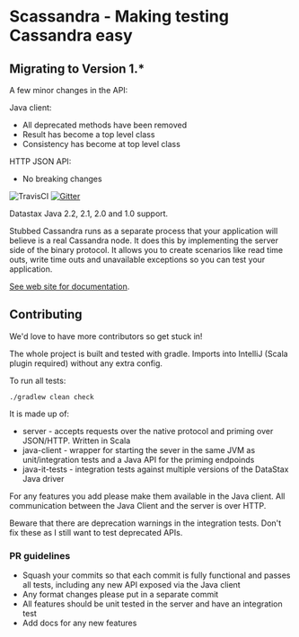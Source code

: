 # Scassandra - Making testing Cassandra easy


## Migrating to Version 1.*

A few minor changes in the API:

Java client:
* All deprecated methods have been removed
* Result has become a top level class
* Consistency has become at top level class

HTTP JSON API:
* No breaking changes

![TravisCI](https://travis-ci.org/scassandra/scassandra-server.svg?branch=master) 
[![Gitter](https://badges.gitter.im/Join%20Chat.svg)](https://gitter.im/scassandra/scassandra-server?utm_source=badge&utm_medium=badge&utm_campaign=pr-badge&utm_content=badge)

Datastax Java 2.2, 2.1, 2.0 and 1.0 support. 

Stubbed Cassandra runs as a separate process that your application will believe is a real Cassandra node. 
It does this by implementing the server side of the binary protocol. 
It allows you to create scenarios like read time outs, write time outs and unavailable exceptions so you can test your application.

[See web site for documentation](http://www.scassandra.org/).

## Contributing

We'd love to have more contributors so get stuck in!

The whole project is built and tested with gradle. Imports into IntelliJ (Scala plugin required) without any extra config.
 
To run all tests:

```
./gradlew clean check
```

It is made up of:

* server - accepts requests over the native protocol and priming over JSON/HTTP. Written in Scala
* java-client - wrapper for starting the sever in the same JVM as unit/integration tests and a Java API for the priming endpoinds
* java-it-tests - integration tests against multiple versions of the DataStax Java driver

For any features you add please make them available in the Java client. All communication between the Java Client and the server is over HTTP.

Beware that there are deprecation warnings in the integration tests. Don't fix these as I still want to test
deprecated APIs.

### PR guidelines

* Squash your commits so that each commit is fully functional and passes all tests, including any new API exposed via the Java client
* Any format changes please put in a separate commit
* All features should be unit tested in the server and have an integration test
* Add docs for any new features
